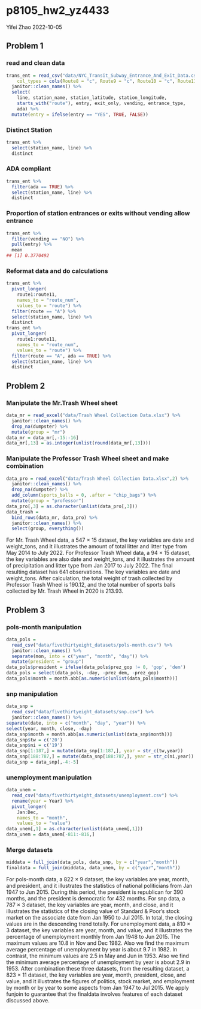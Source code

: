p8105_hw2_yz4433
================
Yifei Zhao
2022-10-05

## Problem 1

### read and clean data

``` r
trans_ent = read_csv("data/NYC_Transit_Subway_Entrance_And_Exit_Data.csv",
    col_types = cols(Route8 = "c", Route9 = "c", Route10 = "c", Route11 = "c")) %>% 
  janitor::clean_names() %>% 
  select(
    line, station_name, station_latitude, station_longitude, 
    starts_with("route"), entry, exit_only, vending, entrance_type, 
    ada) %>% 
  mutate(entry = ifelse(entry == "YES", TRUE, FALSE))
```

### Distinct Station

``` r
trans_ent %>% 
  select(station_name, line) %>% 
  distinct
```

### ADA compliant

``` r
trans_ent %>% 
  filter(ada == TRUE) %>% 
  select(station_name, line) %>% 
  distinct
```

### Proportion of station entrances or exits without vending allow entrance

``` r
trans_ent %>% 
  filter(vending == "NO") %>% 
  pull(entry) %>% 
  mean
## [1] 0.3770492
```

### Reformat data and do calculations

``` r
trans_ent %>% 
  pivot_longer(
    route1:route11,
    names_to = "route_num",
    values_to = "route") %>% 
  filter(route == "A") %>% 
  select(station_name, line) %>% 
  distinct
trans_ent %>% 
  pivot_longer(
    route1:route11,
    names_to = "route_num",
    values_to = "route") %>% 
  filter(route == "A", ada == TRUE) %>% 
  select(station_name, line) %>% 
  distinct
```

## Problem 2

### Manipulate the Mr.Trash Wheel sheet

``` r
data_mr = read_excel("data/Trash Wheel Collection Data.xlsx") %>% 
  janitor::clean_names() %>% 
  drop_na(dumpster) %>% 
  mutate(group = "mr")
data_mr = data_mr[,-15:-16]
data_mr[,13] = as.integer(unlist(round(data_mr[,13])))
```

### Manipulate the Professor Trash Wheel sheet and make combination

``` r
data_pro = read_excel("data/Trash Wheel Collection Data.xlsx",2) %>% 
  janitor::clean_names() %>% 
  drop_na(dumpster) %>% 
  add_column(sports_balls = 0, .after = "chip_bags") %>% 
  mutate(group = "professor")
data_pro[,3] = as.character(unlist(data_pro[,3]))
data_trash =
  bind_rows(data_mr, data_pro) %>%
  janitor::clean_names() %>%
  select(group, everything())
```

For Mr. Trash Wheel data, a 547 $\times$ 15 dataset, the key variables
are date and weight_tons, and it illustrates the amount of total litter
and litter type from May 2014 to July 2022. For Professor Trash Wheel
data, a 94 $\times$ 15 dataset, the key variables are also date and
weight_tons, and it illustrates the amount of precipitation and litter
type from Jan 2017 to July 2022. The final resulting dataset has 641
observations. The key variables are date and weight_tons. After
calculation, the total weight of trash collected by Professor Trash
Wheel is 190.12, and the total number of sports balls collected by
Mr. Trash Wheel in 2020 is 213.93.

## Problem 3

### pols-month manipulation

``` r
data_pols = 
  read_csv("data/fivethirtyeight_datasets/pols-month.csv") %>%
  janitor::clean_names() %>% 
  separate(mon, into = c("year", "month", "day")) %>%
  mutate(president = "group")
data_pols$president = ifelse(data_pols$prez_gop != 0, 'gop', 'dem') 
data_pols = select(data_pols, -day, -prez_dem, -prez_gop)
data_pols$month = month.abb[as.numeric(unlist(data_pols$month))]
```

### snp manipulation

``` r
data_snp = 
  read_csv("data/fivethirtyeight_datasets/snp.csv") %>% 
  janitor::clean_names() %>% 
separate(date, into = c("month", "day", "year")) %>%
select(year, month, close, -day)
data_snp$month = month.abb[as.numeric(unlist(data_snp$month))]
data_snp$tw = c('20')
data_snp$ni = c('19')
data_snp[1:187,] = mutate(data_snp[1:187,], year = str_c(tw,year))
data_snp[188:787,] = mutate(data_snp[188:787,], year = str_c(ni,year))
data_snp = data_snp[,-4:-5]
```

### unemployment manipulation

``` r
data_unem = 
  read_csv("data/fivethirtyeight_datasets/unemployment.csv") %>%
  rename(year = Year) %>% 
  pivot_longer(
    Jan:Dec,
    names_to = "month", 
    values_to = "value")
data_unem[,1] = as.character(unlist(data_unem[,1]))
data_unem = data_unem[-811:-816,]
```

### Merge datasets

``` r
middata = full_join(data_pols, data_snp, by = c("year","month"))
finaldata = full_join(middata, data_unem, by = c("year","month"))
```

For pols-month data, a 822 $\times$ 9 dataset, the key variables are
year, month, and president, and it illustrates the statistics of
national politicians from Jan 1947 to Jun 2015. During this period, the
president is republican for 390 months, and the president is democratic
for 432 months. For snp data, a 787 $\times$ 3 dataset, the key
variables are year, month, and close, and it illustrates the statistics
of the closing value of Standard & Poor’s stock market on the associate
date from Jan 1950 to Jul 2015. In total, the closing values are in the
descending trend totally. For unemployment data, a 810 $\times$ 3
dataset, the key variables are year, month, and value, and it
illustrates the percentage of unemployment monthly from Jan 1948 to Jun
2015. The maximum values are 10.8 in Nov and Dec 1982. Also we find the
maximum average percentage of unemployment by year is about 9.7 in 1982.
In contrast, the minimum values are 2.5 in May and Jun in 1953. Also we
find the minimum average percentage of unemployment by year is about 2.9
in 1953. After combination these three datasets, from the resulting
dataset, a 823 $\times$ 11 dataset, the key variables are year, month,
president, close, and value, and it illustrates the figures of politics,
stock market, and employment by month or by year to some aspects from
Jan 1947 to Jul 2015. We apply funjoin to guarantee that the finaldata
involves features of each dataset discussed above.

